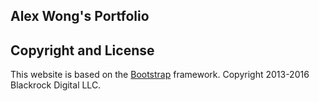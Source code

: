 ## Alex Wong's Portfolio

## Copyright and License
This website is based on the [Bootstrap](http://getbootstrap.com/) framework.
Copyright 2013-2016 Blackrock Digital LLC.
